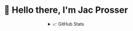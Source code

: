 
<div align="center">
  <h1>👋 Hello there, I'm Jac Prosser</h1>



<details>
  <summary>📈 GitHub Stats</summary>
  <img align="center" alt="jac's GitHub Stats" src="https://github-readme-stats.vercel.app/api?username=JacProsser&show_icons=true&hide_border=true&count_private=true&theme=dark" />
</details>
  
</div>
